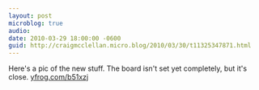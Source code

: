 ```yaml
---
layout: post
microblog: true
audio: 
date: 2010-03-29 18:00:00 -0600
guid: http://craigmcclellan.micro.blog/2010/03/30/t11325347871.html
---
```

Here's a pic of the new stuff. The board isn't set yet completely, but it's close.  [yfrog.com/b51xzj](http://yfrog.com/b51xzj)
